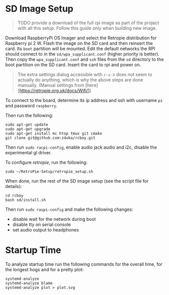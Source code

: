 # SD Image Setup

> TODO provide a download of the full rpi image as part of the project with all this setup. Follow this guide only when building new image. 

Download RaspberryPi OS Imager and select the Retropie distribution for Raspberry pi 2 W. Flash the image on the SD card and then reinsert the card. Its `boot` partition will be mounted. Edit the default networks the RPI should connect to in the `sd/wpa_supplicant.conf` (higher priority is better). Then copy the `wpa_supplicant.conf` and `ssh` files from the `sd` directory to the boot partition on the SD card. Insert the card to rpi and power on. 

> The extra settings dialog accessible with `c-s-X` does not seem to actually do anything, which is why the above steps are done manually. (Manual settings from [here][https://retropie.org.uk/docs/Wifi/])

To connect to the board, determine its ip address and ssh with username `pi` and password `raspberry`. 

Then run the following:

    sudo apt-get update
    sudo apt-get upgrade
    sudo apt-get install mc htop tmux git cmake
    git clone git@github.com:zduka/rcboy.git

Then run `sudo racpi-config`, enable audio jack audio and i2c, disable the experimental gl driver. 

To configure _retropie_, run the following:

    sudo ~/RetroPie-Setup/retropie_setup.sh


When done, run the rest of the SD image setup (see the script file for details):

    cd rcboy
    bash sd/install.sh

Then run `sudo raspi-config` and make the following changes:

- disable wait for the network during boot
- disable tty on serial console
- set audio output to headphones

# Startup Time

To analyze startup time run the following commands for the overall time, for the longest hogs and for a pretty plot:

    systemd-analyze
    systemd-analyze blame
    systemd-analyze plot > plot.svg




